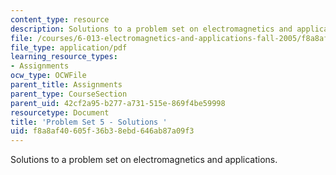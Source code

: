 ```yaml
---
content_type: resource
description: Solutions to a problem set on electromagnetics and applications.
file: /courses/6-013-electromagnetics-and-applications-fall-2005/f8a8af40605f36b38ebd646ab87a09f3_ps5_solution.pdf
file_type: application/pdf
learning_resource_types:
- Assignments
ocw_type: OCWFile
parent_title: Assignments
parent_type: CourseSection
parent_uid: 42cf2a95-b277-a731-515e-869f4be59998
resourcetype: Document
title: 'Problem Set 5 - Solutions '
uid: f8a8af40-605f-36b3-8ebd-646ab87a09f3
---
```

Solutions to a problem set on electromagnetics and applications.